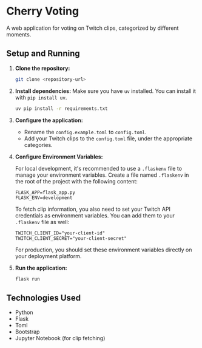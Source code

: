 # Cherry Voting

A web application for voting on Twitch clips, categorized by different moments.

## Setup and Running

1. **Clone the repository:**
   ```bash
   git clone <repository-url>
   ```

2. **Install dependencies:**
   Make sure you have `uv` installed. You can install it with `pip install uv`.
   ```bash
   uv pip install -r requirements.txt
   ```

3. **Configure the application:**
   - Rename the `config.example.toml` to `config.toml`.
   - Add your Twitch clips to the `config.toml` file, under the appropriate categories.

4. **Configure Environment Variables:**

   For local development, it's recommended to use a `.flaskenv` file to manage your environment variables. Create a file named `.flaskenv` in the root of the project with the following content:

   ```
   FLASK_APP=flask_app.py
   FLASK_ENV=development
   ```

   To fetch clip information, you also need to set your Twitch API credentials as environment variables. You can add them to your `.flaskenv` file as well:

   ```
   TWITCH_CLIENT_ID="your-client-id"
   TWITCH_CLIENT_SECRET="your-client-secret"
   ```

   For production, you should set these environment variables directly on your deployment platform.

5. **Run the application:**
   ```bash
   flask run
   ```

## Technologies Used

- Python
- Flask
- Toml
- Bootstrap
- Jupyter Notebook (for clip fetching)
